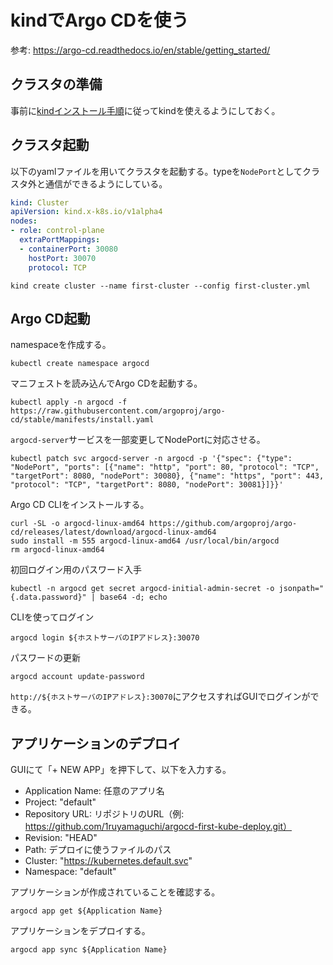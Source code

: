 # kindでArgo CDを使う
参考: https://argo-cd.readthedocs.io/en/stable/getting_started/

## クラスタの準備
事前に[kindインストール手順](kind%E3%82%A4%E3%83%B3%E3%82%B9%E3%83%88%E3%83%BC%E3%83%AB%E6%89%8B%E9%A0%86.md)に従ってkindを使えるようにしておく。

## クラスタ起動
以下のyamlファイルを用いてクラスタを起動する。typeを`NodePort`としてクラスタ外と通信ができるようにしている。
```first-cluster.yaml
kind: Cluster
apiVersion: kind.x-k8s.io/v1alpha4
nodes:
- role: control-plane
  extraPortMappings:
  - containerPort: 30080
    hostPort: 30070
    protocol: TCP
```

```
kind create cluster --name first-cluster --config first-cluster.yml
```

## Argo CD起動
namespaceを作成する。
```
kubectl create namespace argocd
```

マニフェストを読み込んでArgo CDを起動する。
```
kubectl apply -n argocd -f https://raw.githubusercontent.com/argoproj/argo-cd/stable/manifests/install.yaml
```

`argocd-server`サービスを一部変更してNodePortに対応させる。
```
kubectl patch svc argocd-server -n argocd -p '{"spec": {"type": "NodePort", "ports": [{"name": "http", "port": 80, "protocol": "TCP", "targetPort": 8080, "nodePort": 30080}, {"name": "https", "port": 443, "protocol": "TCP", "targetPort": 8080, "nodePort": 30081}]}}'
```

Argo CD CLIをインストールする。
```
curl -SL -o argocd-linux-amd64 https://github.com/argoproj/argo-cd/releases/latest/download/argocd-linux-amd64
sudo install -m 555 argocd-linux-amd64 /usr/local/bin/argocd
rm argocd-linux-amd64
```

初回ログイン用のパスワード入手
```
kubectl -n argocd get secret argocd-initial-admin-secret -o jsonpath="{.data.password}" | base64 -d; echo
```

CLIを使ってログイン
```
argocd login ${ホストサーバのIPアドレス}:30070
```

パスワードの更新
```
argocd account update-password
```

`http://${ホストサーバのIPアドレス}:30070`にアクセスすればGUIでログインができる。

## アプリケーションのデプロイ
GUIにて「+ NEW APP」を押下して、以下を入力する。
- Application Name: 任意のアプリ名
- Project: "default"
- Repository URL: リポジトリのURL（例: https://github.com/1ruyamaguchi/argocd-first-kube-deploy.git）
- Revision: "HEAD"
- Path: デプロイに使うファイルのパス
- Cluster: "https://kubernetes.default.svc"
- Namespace: "default"

アプリケーションが作成されていることを確認する。
```
argocd app get ${Application Name}
```

アプリケーションをデプロイする。
```
argocd app sync ${Application Name}
```